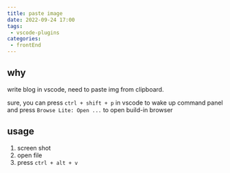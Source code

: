 ```yaml
---
title: paste image
date: 2022-09-24 17:00
tags:
 - vscode-plugins
categories: 
 - frontEnd
---
```


## why

write blog in vscode, need to paste img from clipboard.

sure, you can press `ctrl + shift + p` in vscode to wake up command panel and press `Browse Lite: Open ...` to open build-in browser

## usage

1. screen shot
2. open file
3. press `ctrl + alt + v`
